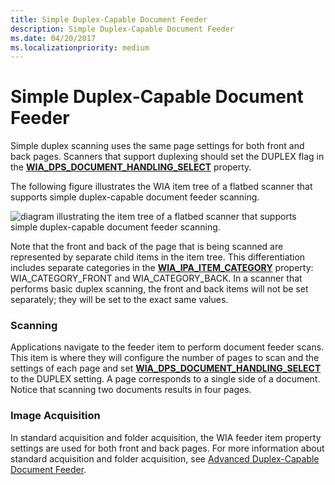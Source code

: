 ```yaml
---
title: Simple Duplex-Capable Document Feeder
description: Simple Duplex-Capable Document Feeder
ms.date: 04/20/2017
ms.localizationpriority: medium
---
```


# Simple Duplex-Capable Document Feeder





Simple duplex scanning uses the same page settings for both front and back pages. Scanners that support duplexing should set the DUPLEX flag in the [**WIA\_DPS\_DOCUMENT\_HANDLING\_SELECT**](./wia-dps-document-handling-select.md) property.

The following figure illustrates the WIA item tree of a flatbed scanner that supports simple duplex-capable document feeder scanning.

![diagram illustrating the item tree of a flatbed scanner that supports simple duplex-capable document feeder scanning.](images/wia-feeder-tree3.png)

Note that the front and back of the page that is being scanned are represented by separate child items in the item tree. This differentiation includes separate categories in the [**WIA\_IPA\_ITEM\_CATEGORY**](./wia-ipa-item-category.md) property: WIA\_CATEGORY\_FRONT and WIA\_CATEGORY\_BACK. In a scanner that performs basic duplex scanning, the front and back items will not be set separately; they will be set to the exact same values.

### Scanning

Applications navigate to the feeder item to perform document feeder scans. This item is where they will configure the number of pages to scan and the settings of each page and set [**WIA\_DPS\_DOCUMENT\_HANDLING\_SELECT**](./wia-dps-document-handling-select.md) to the DUPLEX setting. A page corresponds to a single side of a document. Notice that scanning two documents results in four pages.

### Image Acquisition

In standard acquisition and folder acquisition, the WIA feeder item property settings are used for both front and back pages. For more information about standard acquisition and folder acquisition, see [Advanced Duplex-Capable Document Feeder](advanced-duplex-capable-document-feeder.md).

 


